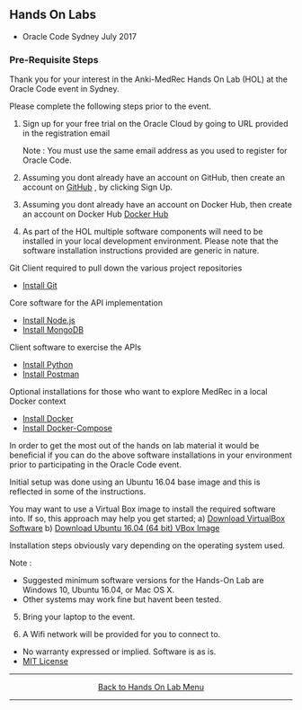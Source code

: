 ## Hands On Labs

- Oracle Code Sydney July 2017

### Pre-Requisite Steps

Thank you for your interest in the Anki-MedRec Hands On Lab (HOL) at the Oracle Code event in Sydney.

Please complete the following steps prior to the event.


1. Sign up for your free trial on the Oracle Cloud by going to URL provided in the registration email

   Note : You must use the same email address as you used to register for Oracle Code.


2. Assuming you dont already have an account on GitHub, then create an account on 
   [GitHub](https://github.com/) , by clicking Sign Up.

3. Assuming you dont already have an account on Docker Hub, then create an account on Docker Hub 
   [Docker Hub](https://cloud.docker.com/)

4. As part of the HOL multiple software components will need to be installed in your local development
   environment. Please note that the software installation instructions provided are generic in nature.

Git Client required to pull down the various project repositories

   - [Install Git](installgit.md)

Core software for the API implementation

   - [Install Node.js](installnodejs.md)
   - [Install MongoDB](installmongodb.md)

Client software to exercise the APIs

   - [Install Python](installpython.md)
   - [Install Postman](installpostman.md)

Optional installations for those who want to explore MedRec in a local Docker context

   - [Install Docker](installdocker.md)
   - [Install Docker-Compose](installdockercompose.md)

   In order to get the most out of the hands on lab material it would be beneficial if you can do the above 
   software installations in your environment prior to participating in the Oracle Code event.

   Initial setup was done using an Ubuntu 16.04 base image and this is reflected in some of the instructions.

   You may want to use a Virtual Box image to install the required software into.
   If so, this approach may help you get started;
   a) [Download VirtualBox Software](https://www.virtualbox.org/wiki/Downloads)
   b) [Download Ubuntu 16.04 (64 bit) VBox Image](http://www.osboxes.org/ubuntu/)
   
   Installation steps obviously vary depending on the operating system used.

   Note : 
   - Suggested minimum software versions for the Hands-On Lab are Windows 10, Ubuntu 16.04, 
   or Mac OS X. 
   - Other systems may work fine but havent been tested.

5. Bring your laptop to the event. 

6. A Wifi network will be provided for you to connect to.

* No warranty expressed or implied.  Software is as is.
* [MIT License](http://www.opensource.org/licenses/mit-license.html)

<hr />
<center>
<a href="../../handsonlabs" class="btn" >Back to Hands On Lab Menu</a>
<center />
<hr />



